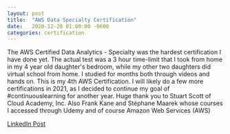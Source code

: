 ```yaml
---
layout: post
title:  "AWS Data Specialty Certification"
date:   2020-12-20 01:00:00 -0600
categories: certification
---
```


 The AWS Certified Data Analytics - Specialty was the hardest certification I have done yet. The actual test was a 3 hour time-limit that I took from home in my 4 year old daughter's bedroom, while my other two daughters did virtual school from home. I studied for months both through videos and hands on. This is my 4th AWS Certification. I will likely do a few more certifications in 2021, as I decided to continue my goal of #continuouslearning for another year. Huge thank you to Stuart Scott of Cloud Academy, Inc. Also Frank Kane and Stéphane Maarek whose courses I accessed through Udemy and of course Amazon Web Services (AWS) 

[LinkedIn Post](https://www.linkedin.com/posts/aaronblythe_continuouslearning-awscertified-aws-activity-6746095496256917504-VpSn/)


